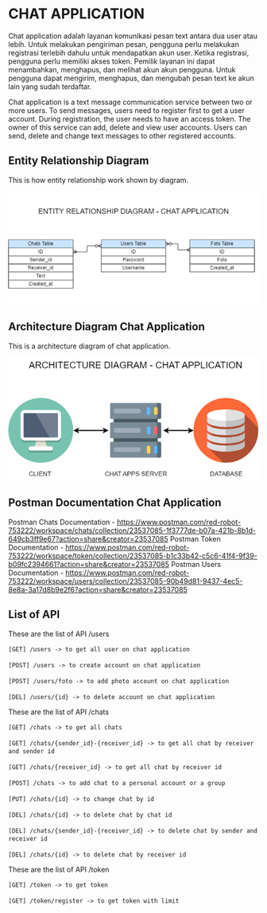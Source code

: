 # CHAT APPLICATION

Chat application adalah layanan komunikasi pesan text antara dua user atau lebih. Untuk melakukan pengiriman pesan, pengguna perlu melakukan registrasi terlebih dahulu untuk mendapatkan akun user. Ketika registrasi, pengguna perlu memiliki akses token. Pemilik layanan ini dapat menambahkan, menghapus, dan melihat akun akun pengguna. Untuk pengguna dapat mengirim, menghapus, dan mengubah pesan text ke akun lain yang sudah terdaftar.

Chat application is a text message communication service between two or more users. To send messages, users need to register first to get a user account. During registration, the user needs to have an access token. The owner of this service can add, delete and view user accounts. Users can send, delete and change text messages to other registered accounts.


## Entity Relationship Diagram
This is how entity relationship work shown by diagram.

![ERD - Chat Application](https://github.com/fnasmoko/ChatApplication/blob/main/ERD%20-%20Chat%20Application.png)


## Architecture Diagram Chat Application
This is a architecture diagram of chat application.

![Architecture Diagram Chat Application](https://github.com/fnasmoko/ChatApplication/blob/main/Architecture%20Diagram%20-%20Chat%20Apps.png)



## Postman Documentation Chat Application

Postman Chats Documentation - https://www.postman.com/red-robot-753222/workspace/chats/collection/23537085-1f3777de-b07a-421b-8b1d-649cb3ff9e67?action=share&creator=23537085
Postman Token Documentation - https://www.postman.com/red-robot-753222/workspace/token/collection/23537085-b1c33b42-c5c6-41f4-9f39-b09fc2394661?action=share&creator=23537085
Postman Users Documentation - https://www.postman.com/red-robot-753222/workspace/users/collection/23537085-90b49d81-9437-4ec5-8e8a-3a17d8b9e2f6?action=share&creator=23537085 



## List of API

These are the list of API /users
```
[GET] /users -> to get all user on chat application

[POST] /users -> to create account on chat application

[POST] /users/foto -> to add photo account on chat application

[DEL] /users/{id} -> to delete account on chat application
```

These are the list of API /chats
```
[GET] /chats -> to get all chats

[GET] /chats/{sender_id}-{receiver_id} -> to get all chat by receiver and sender id

[GET] /chats/{receiver_id} -> to get all chat by receiver id

[POST] /chats -> to add chat to a personal account or a group

[PUT] /chats/{id} -> to change chat by id

[DEL] /chats/{id} -> to delete chat by chat id

[DEL] /chats/{sender_id}-{receiver_id} -> to delete chat by sender and receiver id

[DEL] /chats/{id} -> to delete chat by receiver id
```

These are the list of API /token
```
[GET] /token -> to get token

[GET] /token/register -> to get token with limit 
```
